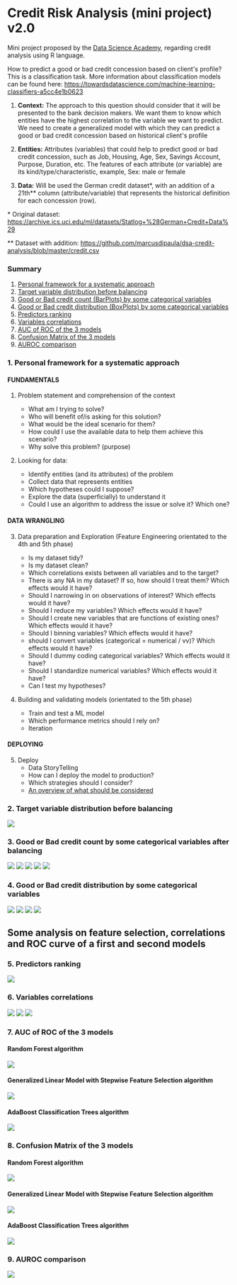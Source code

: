 # Credit Risk Analysis (mini project) v2.0

Mini project proposed by the [Data Science Academy](https://www.datascienceacademy.com.br/), regarding credit analysis using R language.

How to predict a good or bad credit concession based on client's profile?
This is a classification task. More information about classification models can be found here: https://towardsdatascience.com/machine-learning-classifiers-a5cc4e1b0623

1. <b>Context:</b> The approach to this question should consider that it will be presented to the bank decision makers.
We want them to know which entities have the highest correlation to the variable we want to predict. We need to create a generalized model with which they can predict a good or bad credit concession based on historical client's profile

2. <b>Entities:</b> Attributes (variables) that could help to predict good or bad credit concession, such as Job, Housing, Age, Sex, Savings Account, Purpose, Duration, etc.
The features of each attribute (or variable) are its kind/type/characteristic, example, Sex: male or female

3. <b>Data:</b> Will be used the German credit dataset*, with an addition of a 21th** column (attribute/variable) that represents the historical definition for each concession (row).

\* Original dataset: https://archive.ics.uci.edu/ml/datasets/Statlog+%28German+Credit+Data%29

\** Dataset with addition: https://github.com/marcusdipaula/dsa-credit-analysis/blob/master/credit.csv


### Summary

1. [Personal framework for a systematic approach](#1-personal-framework-for-a-systematic-approach)
2. [Target variable distribution before balancing](#2-target-variable-distribution-before-balancing)
3. [Good or Bad credit count (BarPlots) by some categorical variables](#3-good-or-bad-credit-count-by-some-categorical-variables-after-balancing)
4. [Good or Bad credit distribution (BoxPlots) by some categorical variables](#4-good-or-bad-credit-distribution-by-some-categorical-variables)
5. [Predictors ranking](#5-predictors-ranking)
6. [Variables correlations](#6-variables-correlations)
7. [AUC of ROC of the 3 models](#7-auc-of-roc-of-the-3-models)
8. [Confusion Matrix of the 3 models](#8-confusion-matrix-of-the-3-models)
9. [AUROC comparison](#9-auroc-comparison)



### 1. Personal framework for a systematic approach

#### FUNDAMENTALS

1. Problem statement and comprehension of the context
    - What am I trying to solve?
    - Who will benefit of/is asking for this solution?
    - What would be the ideal scenario for them?
    - How could I use the available data to help them achieve this scenario?
    - Why solve this problem? (purpose)

2. Looking for data:
    - Identify entities (and its attributes) of the problem
    - Collect data that represents entities
    - Which hypotheses could I suppose?
    - Explore the data (superficially) to understand it
    - Could I use an algorithm to address the issue or solve it? Which one?

#### DATA WRANGLING

3. Data preparation and Exploration (Feature Engineering orientated to the 4th and 5th phase)
    - Is my dataset tidy?
    - Is my dataset clean?
    - Which correlations exists between all variables and to the target?
    - There is any NA in my dataset? If so, how should I treat them? Which effects would it have?
    - Should I narrowing in on observations of interest? Which effects would it have?
    - Should I reduce my variables? Which effects would it have?
    - Should I create new variables that are functions of existing ones? Which effects would it have?
    - Should I binning variables? Which effects would it have?
    - should I convert variables (categorical = numerical / vv)? Which effects would it have?
    - Should I dummy coding categorical variables? Which effects would it have?
    - Should I standardize numerical variables? Which effects would it have?
    - Can I test my hypotheses?

4. Building and validating models (orientated to the 5th phase)
    - Train and test a ML model
    - Which performance metrics should I rely on?
    - Iteration

#### DEPLOYING

5. Deploy
    - Data StoryTelling
    - How can I deploy the model to production?
    - Which strategies should I consider?
    - [An overview of what should be considered](https://christophergs.github.io/machine%20learning/2019/03/17/how-to-deploy-machine-learning-models/)

### 2. Target variable distribution before balancing
<img src="Plots/BarPlot_Target_variable_distribution.png" />

### 3. Good or Bad credit count by some categorical variables after balancing

<img src="Plots/BarPlot_01.png" />

<img src="Plots/BarPlot_02.png" />

<img src="Plots/BarPlot_03.png" />

<img src="Plots/BarPlot_04.png" />

<img src="Plots/BarPlot_05.png" />

### 4. Good or Bad credit distribution by some categorical variables

<img src="Plots/BoxPlot_01.png" />

<img src="Plots/BoxPlot_02.png" />

<img src="Plots/BoxPlot_03.png" />

<img src="Plots/BoxPlot_04.png" />

## Some analysis on feature selection, correlations and ROC curve of a first and second models

### 5. Predictors ranking
<img src="Plots/Predictors_ranking.png" />

### 6. Variables correlations
<img src="Plots/Choosen_Variables_Correlations.png" />

<img src="Plots/ggpairs.PNG" />

<img src="Plots/ggcorr_variables.PNG" />

### 7. AUC of ROC of the 3 models

#### Random Forest algorithm
<img src="Plots/ROC_model_rf_v2.png" />

#### Generalized Linear Model with Stepwise Feature Selection algorithm
<img src="Plots/ROC_model_glmStepAIC.png" />

#### AdaBoost Classification Trees algorithm
<img src="Plots/ROC_model_adaboost.png" />

### 8. Confusion Matrix of the 3 models

#### Random Forest algorithm
<img src="Plots/ConfusionMatrix_model_rf_v2.PNG" />

#### Generalized Linear Model with Stepwise Feature Selection algorithm
<img src="Plots/ConfusionMatrix_model_glmStepAIC.PNG" />

#### AdaBoost Classification Trees algorithm
<img src="Plots/ConfusionMatrix_model_adaboost.PNG" />

### 9. AUROC comparison
<img src="Plots/AUROC_comparison.png" />
